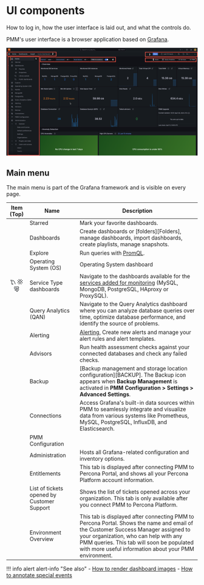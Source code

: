 # UI components

How to log in, how the user interface is laid out, and what the controls do.

PMM's user interface is a browser application based on [Grafana](https://grafana.com/docs/grafana/latest/).

![!image](../../images/PMM_Home_Dashboard_Numbered.png)

## Main menu

The main menu is part of the Grafana framework and is visible on every page.

| Item (Top)                         | Name                 | Description
|:----------------------------------:|----------------------|-------------------------------
| <i class="uil uil-star"></i>       | Starred              | Mark your favorite dashboards.
| <i class="uil uil-apps"></i>       | Dashboards           | Create dashboards or [folders][Folders], manage dashboards, import dashboards, create playlists, manage snapshots.
| <i class="uil uil-compass"></i>    | Explore              | Run queries with [PromQL].
| <i class="uil uil-compass"></i>     | Operating System (OS)    | Operating System dashboard
| ![!image](../../images/mysql-dashboard.png)  ![!image](../../images/haproxy-dashboard.png)  ![!image](../../images/postresql-dashboard.png)  | Service Type dashboards |   Navigate to the dashboards available for the [services added for monitoring](../../install-pmm/install-pmm-client/connect-database/index.md) (MySQL, MongoDB, PostgreSQL, HAproxy or ProxySQL).
| <i class="uim uim-chart"></i> | Query Analytics (QAN) | Navigate to the Query Analytics dashboard where you can analyze database queries over time, optimize database performance, and identify the source of problems.
| <i class="uil uil-bell"></i>       | Alerting             | [Alerting](../../alert/index.md), Create new alerts and manage your alert rules and alert templates.
| <i class="uil uil-search-alt"></i>                 |  Advisors  | Run health assessment checks against your connected databases and check any failed checks.
| <i class="uil uil-history"></i>    | Backup     | [Backup management and storage location configuration][BACKUP]. The Backup icon appears when **Backup Management** is activated in <i class="uil uil-cog"></i> **PMM Configuration > <i class="uil uil-setting"></i> Settings > Advanced Settings**.
| <i class="uil uil-cog"></i>        | Connections        | Access Grafana's built-in data sources within PMM to seamlessly integrate and visualize data from various systems like Prometheus, MySQL, PostgreSQL, InfluxDB, and Elasticsearch.
| <i class="uil uil-cog"></i>        | PMM Configuration||  Hosts all PMM-related configuration and inventory options.      | 
| <i class="uil uil-shield"></i>     | Administration        |Hosts all Grafana-related configuration and inventory options.
| <i class="uil uil-cloud"></i>      | Entitlements        |This tab is displayed after connecting PMM to Percona Portal, and shows all your Percona Platform account information. 
| <i class="uil uil-ticket"></i>     | List of tickets opened by Customer Support      | Shows the list of tickets opened across your organization. This tab is only available after you connect PMM to Percona Platform.
| <i class="uil uil-clouds"></i>     | Environment Overview        | This tab is displayed after connecting PMM to Percona Portal. Shows the name and email of the Customer Success Manager assigned to your organization, who can help with any PMM queries. This tab will soon be populated with more useful information about your PMM environment.


!!! info alert alert-info "See also"
    - [How to render dashboard images](../../use/dashboards-panels/share-dashboards/share_dashboard.md#render-dashboard-image)
    - [How to annotate special events](../../use/dashboards-panels/annotate/annotate.md)

[grafana]: https://grafana.com/docs/grafana/latest/
[promql]: https://prometheus.io/docs/prometheus/latest/querying/basics/
